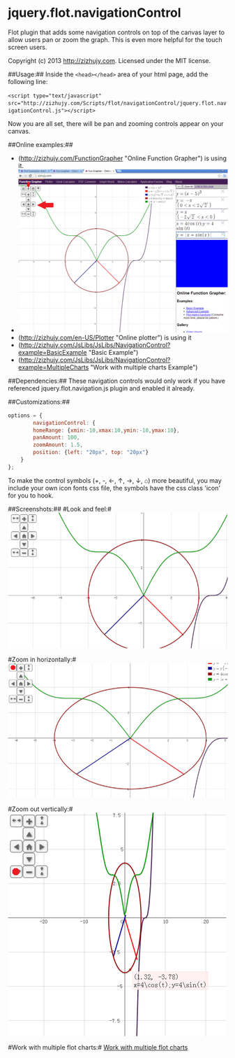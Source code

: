 jquery.flot.navigationControl
=============================

Flot plugin that adds some navigation controls on top of the canvas layer to allow users pan or zoom the graph. This is even more helpful for the touch screen users.

Copyright (c) 2013 http://zizhujy.com.
Licensed under the MIT license.

##Usage:##
Inside the `<head></head>` area of your html page, add the following line:

`<script type="text/javascript" src="http://zizhujy.com/Scripts/flot/navigationControl/jquery.flot.navigationControl.js"></script>`

Now you are all set, there will be pan and zooming controls appear on your canvas.

##Online examples:##
- (http://zizhujy.com/FunctionGrapher "Online Function Grapher") is using it.
- ![Online Function Grapher is using Navigation Control plugin](onlineExample.png "Online Function Grapher is using Navigation Control plugin")
- (http://zizhujy.com/en-US/Plotter "Online plotter") is using it
- (http://zizhujy.com/JsLibs/JsLibs/NavigationControl?example=BasicExample "Basic Example")
- (http://zizhujy.com/JsLibs/JsLibs/NavigationControl?example=MultipleCharts "Work with multiple charts Example")

##Dependencies:##
These navigation controls would only work if you have referenced jquery.flot.navigation.js plugin and enabled it already.

##Customizations:##

```javascript
options = {
		navigationControl: {
		homeRange: {xmin:-10,xmax:10,ymin:-10,ymax:10},
		panAmount: 100,
		zoomAmount: 1.5,
		position: {left: "20px", top: "20px"}
	}
};
```

To make the control symbols (+, -, ←, ↑, →, ↓, ⌂) more beautiful, you may include your own icon fonts css file, the symbols 
have the css class 'icon' for you to hook.

##Screenshots:##
#Look and feel:#
![Look and feel](lookAndFeel.png "Look and feel")

#Zoom in horizontally:#
![Zoom in horizontally](zoomInHorizontally.png "Zoom in horizontally")

#Zoom out vertically:#
![Zoom out horizontally](zoomOutHorizontally.png "Zoom out horizontally")

#Work with multiple flot charts:#
[Work with multiple flot charts](workWithMultipleCharts.png "Work with multiple flot charts.")